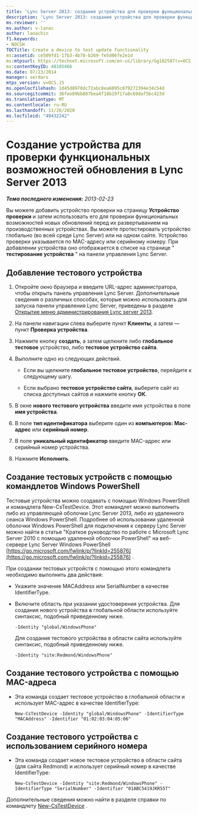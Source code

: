 ```yaml
---
title: 'Lync Server 2013: создание устройства для проверки функциональных возможностей обновления'
description: 'Lync Server 2013: создание устройства для проверки функциональных возможностей обновления.'
ms.reviewer: ''
ms.author: v-lanac
author: lanachin
f1.keywords:
- NOCSH
TOCTitle: Create a device to test update functionality
ms:assetid: ce509fd1-17b3-4b78-b269-fe5d06fe2e1d
ms:mtpsurl: https://technet.microsoft.com/en-us/library/Gg182587(v=OCS.15)
ms:contentKeyID: 48185466
ms.date: 07/23/2014
manager: serdars
mtps_version: v=OCS.15
ms.openlocfilehash: 1d45d8970dc72abc8ea6095c879272394e34c54d
ms.sourcegitcommit: 36fee89bb887bea4f18b19f17a8c69daf5bc423d
ms.translationtype: MT
ms.contentlocale: ru-RU
ms.lasthandoff: 11/26/2020
ms.locfileid: "49432242"
---
```

# <a name="create-a-device-to-test-update-functionality-in-lync-server-2013"></a>Создание устройства для проверки функциональных возможностей обновления в Lync Server 2013

<div data-xmlns="http://www.w3.org/1999/xhtml">

<div class="topic" data-xmlns="http://www.w3.org/1999/xhtml" data-msxsl="urn:schemas-microsoft-com:xslt" data-cs="https://msdn.microsoft.com/">

<div data-asp="https://msdn2.microsoft.com/asp">



</div>

<div id="mainSection">

<div id="mainBody">

<span> </span>

_**Тема последнего изменения:** 2013-02-23_

Вы можете добавить устройство проверки на страницу **Устройство проверки** и затем использовать его для проверки функциональных возможностей новых обновлений перед их развертыванием на производственных устройствах. Вы можете протестировать устройство глобально (во всей среде Lync Server) или на одном сайте. Устройство проверки указывается по MAC-адресу или серийному номеру. При добавлении устройства оно отображается в списке на странице " **тестирование устройства** " на панели управления Lync Server.

<div>

## <a name="to-add-a-test-device"></a>Добавление тестового устройства

1.  Откройте окно браузера и введите URL-адрес администратора, чтобы открыть панель управления Lync Server. Дополнительные сведения о различных способах, которые можно использовать для запуска панели управления Lync Server, приведены в разделе [Открытие меню администрирования Lync server 2013](lync-server-2013-open-lync-server-administrative-tools.md).

2.  На панели навигации слева выберите пункт **Клиенты**, а затем — пункт **Проверка устройства**.

3.  Нажмите кнопку **создать**, а затем щелкните либо **глобальное тестовое** устройство, либо **тестовое устройство сайта**.

4.  Выполните одно из следующих действий.
    
      - Если вы щелкните **глобальное тестовое устройство**, перейдите к следующему шагу.
    
      - Если выбрано **тестовое устройство сайта**, выберите сайт из списка доступных сайтов и нажмите кнопку **ОК**.

5.  В окне **нового тестового устройства** введите имя устройства в поле **имя устройства**.

6.  В поле **тип идентификатора** выберите один из **компьютеров: Mac-адрес** или **серийный номер**.

7.  В поле **уникальный идентификатор** введите MAC-адрес или серийный номер устройства.

8.  Нажмите **Исполнить**.

</div>

<div>

## <a name="creating-test-devices-by-using-windows-powershell-cmdlets"></a>Создание тестовых устройств с помощью командлетов Windows PowerShell

Тестовые устройства можно создавать с помощью Windows PowerShell и командлета New-CsTestDevice. Этот командлет можно выполнить либо из управляющей оболочки Lync Server 2013, либо из удаленного сеанса Windows PowerShell. Подробнее об использовании удаленной оболочки Windows PowerShell для подключения к серверу Lync Server можно найти в статье "Краткое руководство по работе с Microsoft Lync Server 2010 с помощью удаленной оболочки PowerShell" на веб-сервере Lync Server Windows PowerShell [https://go.microsoft.com/fwlink/p/?linkId=255876](https://go.microsoft.com/fwlink/p/?linkid=255876) .

При создании тестовых устройств с помощью этого командлета необходимо выполнить два действия:

  - Укажите значение MACAddress или SerialNumber в качестве IdentifierType.

  - Включите область при указании удостоверения устройства. Для создания нового устройства в глобальной области используйте синтаксис, подобный приведенному ниже.
    
        -Identity "global/WindowsPhone"
    
    Для создания тестового устройства в области сайта используйте синтаксис, подобный приведенному ниже.
    
        -Identity "site:Redmond/WindowsPhone"

<div>

## <a name="to-create-a-test-device-by-using-the-mac-address"></a>Создание тестового устройства с помощью MAC-адреса

  - Эта команда создает тестовое устройство в глобальной области и использует MAC-адрес в качестве IdentifierType:
    
        New-CsTestDevice -Identity "global/WindowsPhone" -IdentifierType "MACAddress" -Identifier "01:02:03:04:05:06"

</div>

<div>

## <a name="to-create-a-test-device-by-using-the-serial-number"></a>Создание тестового устройства с использованием серийного номера

  - Эта команда создает новое тестовое устройство в области сайта (для сайта Redmond) и использует серийный номер в качестве IdentifierType:
    
        New-CsTestDevice -Identity "site:Redmond/WindowsPhone" -IdentifierType "SerialNumber" -Identifier "01ABC5419JKR55T"

</div>

Дополнительные сведения можно найти в разделе справки по командлету [New-CsTestDevice](https://docs.microsoft.com/powershell/module/skype/New-CsTestDevice) .

</div>

</div>

<span> </span>

</div>

</div>

</div>

